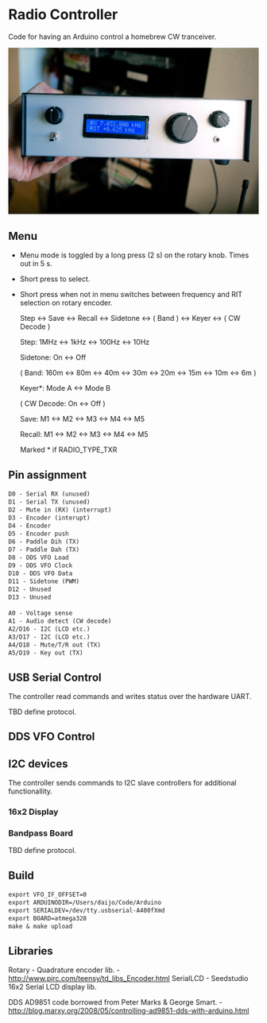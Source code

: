 Radio Controller
================

Code for having an Arduino control a homebrew CW tranceiver.

![FrontPanel](https://github.com/daijo/RadioCtrl/raw/master/images/front.jpg)

Menu
----

- Menu mode is toggled by a long press (2 s) on the rotary knob. Times out in 5 s. 
- Short press to select.
- Short press when not in menu switches between frequency and RIT selection on rotary encoder.

    Step <-> Save <-> Recall <-> Sidetone <-> ( Band ) <-> Keyer <-> ( CW Decode )
    
    Step: 1MHz <-> 1kHz <-> 100Hz <-> 10Hz
    
    Sidetone: On <-> Off
    
    ( Band: 160m <-> 80m <-> 40m <-> 30m <-> 20m <-> 15m <-> 10m <-> 6m )
    
    Keyer*: Mode A <-> Mode B
    
    ( CW Decode: On <-> Off )
    
    Save: M1 <-> M2 <-> M3 <-> M4 <-> M5
    
    Recall: M1 <-> M2 <-> M3 <-> M4 <-> M5
    
    Marked * if RADIO_TYPE_TXR

Pin assignment
--------------

    D0 - Serial RX (unused)
    D1 - Serial TX (unused)
    D2 - Mute in (RX) (interrupt)
    D3 - Encoder (interupt)
    D4 - Encoder
    D5 - Encoder push
    D6 - Paddle Dih (TX)
    D7 - Paddle Dah (TX)
    D8 - DDS VFO Load
    D9 - DDS VFO Clock
    D10 - DDS VFO Data
    D11 - Sidetone (PWM)
    D12 - Unused
    D13 - Unused
    
    A0 - Voltage sense
    A1 - Audio detect (CW decode)
    A2/D16 - I2C (LCD etc.)
    A3/D17 - I2C (LCD etc.)
    A4/D18 - Mute/T/R out (TX)
    A5/D19 - Key out (TX)

USB Serial Control
------------------

The controller read commands and writes status over the hardware UART.

TBD define protocol.

DDS VFO Control
---------------

I2C devices
-----------

The controller sends commands to I2C slave controllers for additional functionallity.

### 16x2 Display

### Bandpass Board

TBD define protocol.

Build
-----

    export VFO_IF_OFFSET=0
    export ARDUINODIR=/Users/daijo/Code/Arduino
    export SERIALDEV=/dev/tty.usbserial-A400fXmd
    export BOARD=atmega328
    make & make upload

Libraries
---------

Rotary - Quadrature encoder lib. - http://www.pjrc.com/teensy/td_libs_Encoder.html
SerialLCD - Seedstudio 16x2 Serial LCD display lib.

DDS AD9851 code borrowed from Peter Marks & George Smart. - http://blog.marxy.org/2008/05/controlling-ad9851-dds-with-arduino.html
